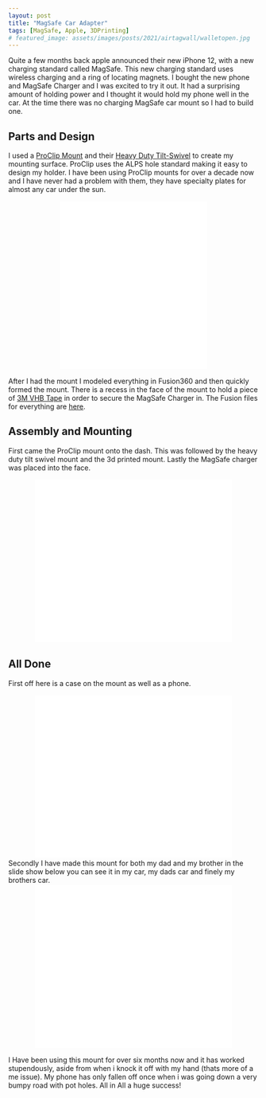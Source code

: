 ```yaml
--- 
layout: post
title: "MagSafe Car Adapter"
tags: [MagSafe, Apple, 3DPrinting]
# featured_image: assets/images/posts/2021/airtagwall/walletopen.jpg
---
```


Quite a few months back apple announced their new iPhone 12, with a new charging standard called MagSafe. This new charging standard uses wireless charging and a ring of locating magnets. I bought the new phone and MagSafe Charger and I was excited to try it out. It had a surprising amount of holding power and I thought it would hold my phone well in the car. At the time there was no charging MagSafe car mount so I had to build one.

## Parts and Design

I used a [ProClip Mount](https://www.proclipusa.com/vehicle/dashboard-mounts/ford-escape/2020) and their [Heavy Duty Tilt-Swivel](https://www.proclipusa.com/product/tilt-swivel-mount-with-amps-face-plate-heavy) to create my mounting surface. ProClip uses the ALPS hole standard making it easy to design my holder. I have been using ProClip mounts for over a decade now and I have never had a problem with them, they have specialty plates for almost any car under the sun.

<div class="iframecontainer">
    <iframe src="/slides/2021-8-17-Magsafe-CarMount-Fusion" scrolling="no" width=300 height=340></iframe>
</div>

After I had the mount I modeled everything in Fusion360 and then quickly formed the mount. There is a recess in the face of the mount to hold a piece of [3M VHB Tape](https://www.amazon.com/dp/B0016HM7SE/) in order to secure the MagSafe Charger in. The Fusion files for everything are [here](assets\3DFiles\Posts\2021\magsafecarmount\MagSafe_to_AMPS_adapter_v14.f3z).

## Assembly and Mounting
First came the ProClip mount onto the dash. This was followed by the heavy duty tilt swivel mount and the 3d printed mount. Lastly the MagSafe charger was placed into the face.

<div class="iframecontainer">
    <iframe src="/slides/2021-8-17-Magsafe-CarMount-Mounting" scrolling="no" width=400 height=330></iframe>
</div>

## All Done
First off here is a case on the mount as well as a phone.
<div class="iframecontainer">
    <iframe src="/slides/2021-8-17-Magsafe-CarMount-PhoneCase" scrolling="no" width=400 height=330></iframe>
</div>
Secondly I have made this mount for both my dad and my brother in the slide show below you can see it in my car, my dads car and finely my brothers car.
<div class="iframecontainer">
    <iframe  src="/slides/2021-8-17-Magsafe-CarMount-InCar" scrolling="no" width=400 height=330></iframe>
</div>

I Have been using this mount for over six months now and it has worked stupendously, aside from when i knock it off with my hand (thats more of a me issue). My phone has only fallen off once when i was going down a very bumpy road with pot holes. All in All a huge success! 

<style>
    iframe {
        -webkit-transform:scale(0.99);
        -moz-transform-scale(0.99);
        border: none;
    }
    .iframecontainer {
        text-align: center;
    }
</style>